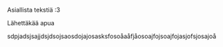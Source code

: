 Asiallista tekstiä :3

Lähettäkää apua

sdpjadsjsajjdsjdsojsaosdojajosasksfosoåaåfjåosoajfojsoajfojasjofsjosajoå

